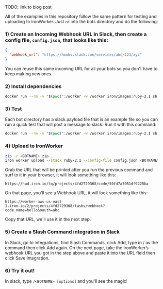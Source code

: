 

TODO: link to blog post

All of the examples in this repository follow the same pattern for testing and uploading to IronWorker. Just `cd`
into the bots directory and do the following: 

### 1) Create an Incoming Webhook URL in Slack, then create a config file, `config.json`, that looks like this:

```json
{
  "webhook_url": "https://hooks.slack.com/services/abc/123/xyz"
}
```

You can reuse this same incoming URL for all your bots so you don't have to keep making new ones. 

### 2) Install dependencies

```sh
docker run --rm -v "$(pwd)":/worker -w /worker iron/images:ruby-2.1 sh -c 'bundle install --standalone'
```

### 3) Test

Each bot directory has a slack.payload file that is an example file so you can run a quick test that will
post a message to slack. Run it with this command: 

```sh
docker run --rm -v "$(pwd)":/worker -w /worker iron/images:ruby-2.1 sh -c 'ruby <BOTNAME>.rb -payload slack.payload -config config.json'
```

### 4) Upload to IronWorker

```sh
zip -r <BOTNAME>.zip .
iron worker upload --stack ruby-2.1 --config-file config.json <BOTNAME>.zip ruby <BOTNAME>.rb
```

Grab the URL that will be printed after you run the previous command and surf to it in your browser, it will look 
something like this:

```
https://hud.iron.io/tq/projects/4fd2729368/code/50fd7a3051df9225ba
```

On that page, you’ll see a Webhook URL, it will look something like this:

```
https://worker-aws-us-east-1.iron.io/2/projects/4fd2729368/tasks/webhook?code_name=hello&oauth=abc
```

Copy that URL, we'll use it in the next step. 

### 5) Create a Slash Command integration in Slack

In Slack, go to Integrations, find Slash Commands, click Add, type in /<BOTNAME> as the command then click Add again. 
On the next page, take the IronWorker’s webhook URL you got in the step above and paste it into the URL
field then click Save Integration.

### 6) Try it out!

In slack, type `/<BOTNAME> [options]` and you'll see the magic!

